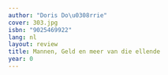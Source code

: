 ```yaml
---
author: "Doris Do\u0308rrie"
cover: 303.jpg
isbn: "9025469922"
lang: nl
layout: review
title: Mannen, Geld en meer van die ellende
year: 0
---
```

